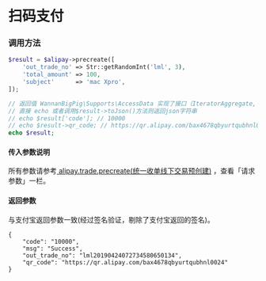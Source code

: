 # 扫码支付

### 调用方法

```php
$result = $alipay->precreate([
    'out_trade_no' => Str::getRandomInt('lml', 3),
    'total_amount' => 100,
    'subject'      => 'mac Xpro',
]);

// 返回值 WannanBigPig\Supports\AccessData 实现了接口（IteratorAggregate, ArrayAccess, Serializable, Countable）
// 直接 echo 或者调用$result->toJson()方法则返回json字符串
// echo $result['code']; // 10000
// echo $result->qr_code; // https://qr.alipay.com/bax4678qbyurtqubhnl0024
echo $result;

```

#### 传入参数说明

所有参数请参考[ alipay.trade.precreate\(统一收单线下交易预创建\)](https://docs.open.alipay.com/api_1/alipay.trade.precreate/) ，查看「请求参数」一栏。

#### 返回参数

与支付宝返回参数一致\(经过签名验证，剔除了支付宝返回的签名\)。

```text
{
    "code": "10000",
    "msg": "Success",
    "out_trade_no": "lml20190424072734580650134",
    "qr_code": "https://qr.alipay.com/bax4678qbyurtqubhnl0024"
}
```

